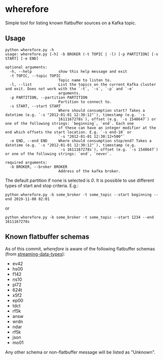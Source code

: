 # wherefore

Simple tool for listing known flatbuffer sources on a Kafka topic.


## Usage

```
python wherefore.py -h
usage: wherefore.py [-h] -b BROKER (-t TOPIC | -l) [-p PARTITION] [-s START] [-e END]

optional arguments:
  -h, --help            show this help message and exit
  -t TOPIC, --topic TOPIC
                        Topic name to listen to.
  -l, --list            List the topics on the current Kafka cluster and exit. Does not work with the `-t`, `-s`, `-p` and `-e`
                        arguments.
  -p PARTITION, --partition PARTITION
                        Partition to connect to.
  -s START, --start START
                        Where should consumption start? Takes a datetime (e.g. `-s "2012-01-01 12:30:12"`), timestamp (e.g. `-s
                        1611167278s`), offset (e.g. `-s 1548647`) or one of the following strings: `beginning`, `end`. Each one
                        of these can have an integer modifier at the end which offsets the start location. E.g. `-s end-10` or
                        `-s "2012-01-01 12:30:12+500"`
  -e END, --end END     Where should consumption stop/end? Takes a datetime (e.g. `-s "2012-01-01 12:30:12"`), timestamp (e.g.
                        `-s 1611167278s`), offset (e.g. `-s 1548647`) or one of the following strings: `end`, `never`.

required arguments:
  -b BROKER, --broker BROKER
                        Address of the kafka broker.
```

The default partition if none is selected is _0_. It is possible to use different types of start and stop criteria. E.g.:
```
python wherefore.py -b some_broker -t some_topic --start beginning --end 2019-11-08 02:01
```
or
```
python wherefore.py -b some_broker -t some_topic --start 1234 --end 1611167278s
```

## Known flatbuffer schemas

As of this commit, *wherefore* is aware of the following flatbuffer schemas (from [streaming-data-types](https://github.com/ess-dmsc/streaming-data-types)):

* ev42
* hs00
* f142
* ns10
* pl72
* 624t
* x5f2
* ep00
* tdct
* rf5k
* answ
* wrdn
* ndar
* rf5k
* json
* mo01
 
 Any other schema or non-flatbuffer message will be listed as "Unknown".
 